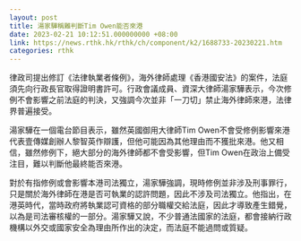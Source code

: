 ```yaml
---
layout: post
title: 湯家驊稱難判斷Tim Owen能否來港
date: 2023-02-21 10:12:51.000000000 +08:00
link: https://news.rthk.hk/rthk/ch/component/k2/1688733-20230221.htm
categories: rthk
---
```


律政司提出修訂《法律執業者條例》，海外律師處理《香港國安法》的案件，法庭須先向行政長官取得證明書許可。行政會議成員、資深大律師湯家驊表示，今次修例不會影響之前法庭的判決，又強調今次並非「一刀切」禁止海外律師來港，法律界普遍接受。

湯家驊在一個電台節目表示，雖然英國御用大律師Tim Owen不會受修例影響來港代表壹傳媒創辦人黎智英作辯護，但他可能因為其他理由而不獲批來港。他又相信，雖然修例下，絕大部分的海外律師都不會受影響，但Tim Owen在政治上備受注目，難以判斷他最終能否來港。

對於有指修例或會影響本港司法獨立，湯家驊強調，現時修例並非涉及刑事罪行，只是關於海外律師在港是否可執業的認許問題，因此不涉及司法獨立。他指出，在港英時代，當時政府將執業認可資格的部分職權交給法庭，因此才導致產生錯覺，以為是司法審核權的一部分。湯家驊又說，不少普通法國家的法庭，都會接納行政機構以外交或國家安全為理由所作出的決定，而法庭不能過問或質疑。
